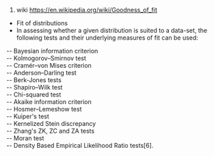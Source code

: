 1. wiki https://en.wikipedia.org/wiki/Goodness_of_fit
- Fit of distributions
- In assessing whether a given distribution is suited to a data-set, the following tests and their underlying measures of fit can be used:

-- Bayesian information criterion  
-- Kolmogorov–Smirnov test  
-- Cramér–von Mises criterion  
-- Anderson–Darling test  
-- Berk-Jones tests  
-- Shapiro–Wilk test  
-- Chi-squared test  
-- Akaike information criterion  
-- Hosmer–Lemeshow test  
-- Kuiper's test  
-- Kernelized Stein discrepancy  
-- Zhang's ZK, ZC and ZA tests  
-- Moran test  
-- Density Based Empirical Likelihood Ratio tests[6]. 
